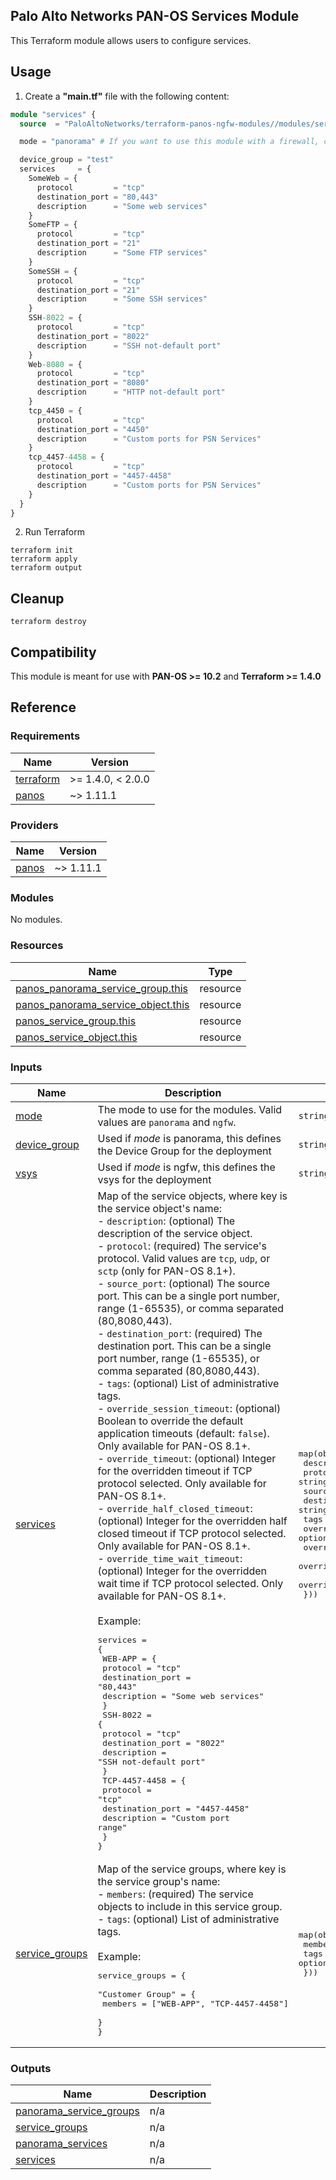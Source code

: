 Palo Alto Networks PAN-OS Services Module
---
This Terraform module allows users to configure services.

Usage
---

1. Create a **"main.tf"** file with the following content:

```terraform
module "services" {
  source  = "PaloAltoNetworks/terraform-panos-ngfw-modules//modules/services"

  mode = "panorama" # If you want to use this module with a firewall, change this to "ngfw"

  device_group = "test"
  services     = {
    SomeWeb = {
      protocol         = "tcp"
      destination_port = "80,443"
      description      = "Some web services"
    }
    SomeFTP = {
      protocol         = "tcp"
      destination_port = "21"
      description      = "Some FTP services"
    }
    SomeSSH = {
      protocol         = "tcp"
      destination_port = "21"
      description      = "Some SSH services"
    }
    SSH-8022 = {
      protocol         = "tcp"
      destination_port = "8022"
      description      = "SSH not-default port"
    }
    Web-8080 = {
      protocol         = "tcp"
      destination_port = "8080"
      description      = "HTTP not-default port"
    }
    tcp_4450 = {
      protocol         = "tcp"
      destination_port = "4450"
      description      = "Custom ports for PSN Services"
    }
    tcp_4457-4458 = {
      protocol         = "tcp"
      destination_port = "4457-4458"
      description      = "Custom ports for PSN Services"
    }
  }
}
```

2. Run Terraform

```
terraform init
terraform apply
terraform output
```

Cleanup
---

```
terraform destroy
```

Compatibility
---
This module is meant for use with **PAN-OS >= 10.2** and **Terraform >= 1.4.0**


Reference
---
<!-- BEGINNING OF PRE-COMMIT-TERRAFORM DOCS HOOK -->
### Requirements

| Name | Version |
|------|---------|
| <a name="requirement_terraform"></a> [terraform](#requirement\_terraform) | >= 1.4.0, < 2.0.0 |
| <a name="requirement_panos"></a> [panos](#requirement\_panos) | ~> 1.11.1 |

### Providers

| Name | Version |
|------|---------|
| <a name="provider_panos"></a> [panos](#provider\_panos) | ~> 1.11.1 |

### Modules

No modules.

### Resources

| Name | Type |
|------|------|
| [panos_panorama_service_group.this](https://registry.terraform.io/providers/PaloAltoNetworks/panos/latest/docs/resources/panorama_service_group) | resource |
| [panos_panorama_service_object.this](https://registry.terraform.io/providers/PaloAltoNetworks/panos/latest/docs/resources/panorama_service_object) | resource |
| [panos_service_group.this](https://registry.terraform.io/providers/PaloAltoNetworks/panos/latest/docs/resources/service_group) | resource |
| [panos_service_object.this](https://registry.terraform.io/providers/PaloAltoNetworks/panos/latest/docs/resources/service_object) | resource |

### Inputs

| Name | Description | Type | Default | Required |
|------|-------------|------|---------|:--------:|
| <a name="input_mode"></a> [mode](#input\_mode) | The mode to use for the modules. Valid values are `panorama` and `ngfw`. | `string` | n/a | yes |
| <a name="input_device_group"></a> [device\_group](#input\_device\_group) | Used if _mode_ is panorama, this defines the Device Group for the deployment | `string` | `"shared"` | no |
| <a name="input_vsys"></a> [vsys](#input\_vsys) | Used if _mode_ is ngfw, this defines the vsys for the deployment | `string` | `"vsys1"` | no |
| <a name="input_services"></a> [services](#input\_services) | Map of the service objects, where key is the service object's name:<br>- `description`: (optional) The description of the service object.<br>- `protocol`: (required) The service's protocol. Valid values are `tcp`, `udp`, or `sctp` (only for PAN-OS 8.1+).<br>- `source_port`: (optional) The source port. This can be a single port number, range (1-65535), or comma separated (80,8080,443).<br>- `destination_port`: (required) The destination port. This can be a single port number, range (1-65535), or comma separated (80,8080,443).<br>- `tags`: (optional) List of administrative tags.<br>- `override_session_timeout`: (optional) Boolean to override the default application timeouts (default: `false`). Only available for PAN-OS 8.1+.<br>- `override_timeout`: (optional) Integer for the overridden timeout if TCP protocol selected. Only available for PAN-OS 8.1+.<br>- `override_half_closed_timeout`: (optional) Integer for the overridden half closed timeout if TCP protocol selected. Only available for PAN-OS 8.1+.<br>- `override_time_wait_timeout`: (optional) Integer for the overridden wait time if TCP protocol selected. Only available for PAN-OS 8.1+.<br><br>Example:<pre>services = {<br>  WEB-APP = {<br>    protocol         = "tcp"<br>    destination_port = "80,443"<br>    description      = "Some web services"<br>  }<br>  SSH-8022 = {<br>    protocol         = "tcp"<br>    destination_port = "8022"<br>    description      = "SSH not-default port"<br>  }<br>  TCP-4457-4458 = {<br>    protocol         = "tcp"<br>    destination_port = "4457-4458"<br>    description      = "Custom port range"<br>  }<br>}</pre> | <pre>map(object({<br>    description                  = optional(string)<br>    protocol                     = string<br>    source_port                  = optional(string)<br>    destination_port             = string<br>    tags                         = optional(list(string))<br>    override_session_timeout     = optional(bool)<br>    override_timeout             = optional(number)<br>    override_half_closed_timeout = optional(number)<br>    override_time_wait_timeout   = optional(number)<br>  }))</pre> | `{}` | no |
| <a name="input_service_groups"></a> [service\_groups](#input\_service\_groups) | Map of the service groups, where key is the service group's name:<br>- `members`: (required) The service objects to include in this service group.<br>- `tags`: (optional) List of administrative tags.<br><br>Example:<pre>service_groups = {<br>  "Customer Group" = {<br>    members = ["WEB-APP", "TCP-4457-4458"]<br>  }<br>}</pre> | <pre>map(object({<br>    members = list(string)<br>    tags    = optional(list(string))<br>  }))</pre> | `{}` | no |

### Outputs

| Name | Description |
|------|-------------|
| <a name="output_panorama_service_groups"></a> [panorama\_service\_groups](#output\_panorama\_service\_groups) | n/a |
| <a name="output_service_groups"></a> [service\_groups](#output\_service\_groups) | n/a |
| <a name="output_panorama_services"></a> [panorama\_services](#output\_panorama\_services) | n/a |
| <a name="output_services"></a> [services](#output\_services) | n/a |
<!-- END OF PRE-COMMIT-TERRAFORM DOCS HOOK -->